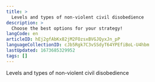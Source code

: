 ```yaml
---
title: >
  Levels and types of non-violent civil disobedience
description: >
  Choose the best options for your strategy!
langCode: en
articleID: hEj2gfAbKx82jM2FOzsxBVGJQyxJn_pP
languageCollectionID: cJb5Rgk7C3vSSdyT64YPEfiBoL-U4hbm
lastUpdated: 1673685329952
tags: []
---
```


Levels and types of non-violent civil disobedience